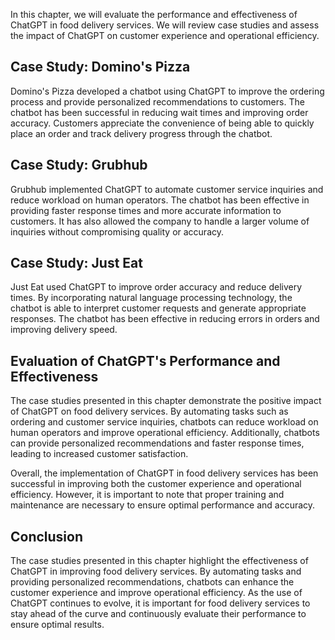 
In this chapter, we will evaluate the performance and effectiveness of ChatGPT in food delivery services. We will review case studies and assess the impact of ChatGPT on customer experience and operational efficiency.

Case Study: Domino's Pizza
--------------------------

Domino's Pizza developed a chatbot using ChatGPT to improve the ordering process and provide personalized recommendations to customers. The chatbot has been successful in reducing wait times and improving order accuracy. Customers appreciate the convenience of being able to quickly place an order and track delivery progress through the chatbot.

Case Study: Grubhub
-------------------

Grubhub implemented ChatGPT to automate customer service inquiries and reduce workload on human operators. The chatbot has been effective in providing faster response times and more accurate information to customers. It has also allowed the company to handle a larger volume of inquiries without compromising quality or accuracy.

Case Study: Just Eat
--------------------

Just Eat used ChatGPT to improve order accuracy and reduce delivery times. By incorporating natural language processing technology, the chatbot is able to interpret customer requests and generate appropriate responses. The chatbot has been effective in reducing errors in orders and improving delivery speed.

Evaluation of ChatGPT's Performance and Effectiveness
-----------------------------------------------------

The case studies presented in this chapter demonstrate the positive impact of ChatGPT on food delivery services. By automating tasks such as ordering and customer service inquiries, chatbots can reduce workload on human operators and improve operational efficiency. Additionally, chatbots can provide personalized recommendations and faster response times, leading to increased customer satisfaction.

Overall, the implementation of ChatGPT in food delivery services has been successful in improving both the customer experience and operational efficiency. However, it is important to note that proper training and maintenance are necessary to ensure optimal performance and accuracy.

Conclusion
----------

The case studies presented in this chapter highlight the effectiveness of ChatGPT in improving food delivery services. By automating tasks and providing personalized recommendations, chatbots can enhance the customer experience and improve operational efficiency. As the use of ChatGPT continues to evolve, it is important for food delivery services to stay ahead of the curve and continuously evaluate their performance to ensure optimal results.
